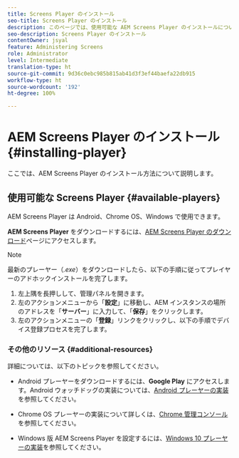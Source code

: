 ```yaml
---
title: Screens Player のインストール
seo-title: Screens Player のインストール
description: このページでは、使用可能な AEM Screens Player のインストールについて説明します。
seo-description: Screens Player のインストール
contentOwner: jsyal
feature: Administering Screens
role: Administrator
level: Intermediate
translation-type: ht
source-git-commit: 9d36c0ebc985b815ab41d3f3ef44baefa22db915
workflow-type: ht
source-wordcount: '192'
ht-degree: 100%

---
```



# AEM Screens Player のインストール {#installing-player}

ここでは、AEM Screens Player のインストール方法について説明します。

## 使用可能な Screens Player {#available-players}

AEM Screens Player は Android、Chrome OS、Windows で使用できます。

**AEM Screens Player** をダウンロードするには、[AEM Screens Player のダウンロード](https://download.macromedia.com/screens/)ページにアクセスします。

>[!NOTE]
>
>最新のプレーヤー（*.exe*）をダウンロードしたら、以下の手順に従ってプレイヤーのアドホックインストールを完了します。
>
>1. 左上隅を長押しして、管理パネルを開きます。
>1. 左のアクションメニューから「**設定**」に移動し、AEM インスタンスの場所のアドレスを「**サーバー**」に入力して、「**保存**」をクリックします。
>1. 左のアクションメニューの「**登録**」リンクをクリックし、以下の手順でデバイス登録プロセスを完了します。


### その他のリソース {#additional-resources}

詳細については、以下のトピックを参照してください。

* Android プレーヤーをダウンロードするには、**Google Play** にアクセスします。Android ウォッチドッグの実装については、[Android プレーヤーの実装](implementing-android-player.md)を参照してください。

* Chrome OS プレーヤーの実装について詳しくは、[Chrome 管理コンソール](implementing-chrome-os-player.md)を参照してください。

* Windows 版 AEM Screens Player を設定するには、[Windows 10 プレーヤーの実装](implementing-windows-player.md)を参照してください。